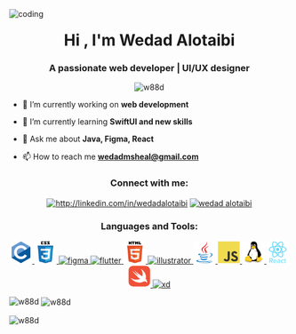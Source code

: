 <img align="right" alt="coding" width="1000" src="https://user-images.githubusercontent.com/74038190/241765440-80728820-e06b-4f96-9c9e-9df46f0cc0a5.gif">
<h1 align="center">Hi , I'm Wedad Alotaibi</h1>
<h3 align="center">A passionate web developer | UI/UX designer </h3>

<p align="center"> <img src="https://komarev.com/ghpvc/?username=w88d&label=Profile%20views&color=0e75b6&style=flat" alt="w88d" /> </p>

- 🔭 I’m currently working on **web development**

- 🌱 I’m currently learning **SwiftUI and new skills**

- 💬 Ask me about **Java, Figma, React**

- 📫 How to reach me **wedadmsheal@gmail.com**

<h3 align="center">Connect with me:</h3>
<p align="center">
<a href="https://linkedin.com/in/http://linkedin.com/in/wedadalotaibi" target="blank"><img align="center" src="https://raw.githubusercontent.com/rahuldkjain/github-profile-readme-generator/master/src/images/icons/Social/linked-in-alt.svg" alt="http://linkedin.com/in/wedadalotaibi" height="30" width="40" /></a>
<a href="https://www.behance.net/wedad alotaibi" target="blank"><img align="center" src="https://raw.githubusercontent.com/rahuldkjain/github-profile-readme-generator/master/src/images/icons/Social/behance.svg" alt="wedad alotaibi" height="30" width="40" /></a>
</p>

<h3 align="center">Languages and Tools:</h3>
<p align="center"> <a href="https://www.cprogramming.com/" target="_blank" rel="noreferrer"> <img src="https://raw.githubusercontent.com/devicons/devicon/master/icons/c/c-original.svg" alt="c" width="40" height="40"/> </a> <a href="https://www.w3schools.com/css/" target="_blank" rel="noreferrer"> <img src="https://raw.githubusercontent.com/devicons/devicon/master/icons/css3/css3-original-wordmark.svg" alt="css3" width="40" height="40"/> </a> <a href="https://www.figma.com/" target="_blank" rel="noreferrer"> <img src="https://www.vectorlogo.zone/logos/figma/figma-icon.svg" alt="figma" width="40" height="40"/> </a> <a href="https://flutter.dev" target="_blank" rel="noreferrer"> <img src="https://www.vectorlogo.zone/logos/flutterio/flutterio-icon.svg" alt="flutter" width="40" height="40"/> </a> <a href="https://www.w3.org/html/" target="_blank" rel="noreferrer"> <img src="https://raw.githubusercontent.com/devicons/devicon/master/icons/html5/html5-original-wordmark.svg" alt="html5" width="40" height="40"/> </a> <a href="https://www.adobe.com/in/products/illustrator.html" target="_blank" rel="noreferrer"> <img src="https://www.vectorlogo.zone/logos/adobe_illustrator/adobe_illustrator-icon.svg" alt="illustrator" width="40" height="40"/> </a> <a href="https://www.java.com" target="_blank" rel="noreferrer"> <img src="https://raw.githubusercontent.com/devicons/devicon/master/icons/java/java-original.svg" alt="java" width="40" height="40"/> </a> <a href="https://developer.mozilla.org/en-US/docs/Web/JavaScript" target="_blank" rel="noreferrer"> <img src="https://raw.githubusercontent.com/devicons/devicon/master/icons/javascript/javascript-original.svg" alt="javascript" width="40" height="40"/> </a> <a href="https://www.linux.org/" target="_blank" rel="noreferrer"> <img src="https://raw.githubusercontent.com/devicons/devicon/master/icons/linux/linux-original.svg" alt="linux" width="40" height="40"/> </a> <a href="https://reactjs.org/" target="_blank" rel="noreferrer"> <img src="https://raw.githubusercontent.com/devicons/devicon/master/icons/react/react-original-wordmark.svg" alt="react" width="40" height="40"/> </a> <a href="https://developer.apple.com/swift/" target="_blank" rel="noreferrer"> <img src="https://raw.githubusercontent.com/devicons/devicon/master/icons/swift/swift-original.svg" alt="swift" width="40" height="40"/> </a> <a href="https://www.adobe.com/products/xd.html" target="_blank" rel="noreferrer"> <img src="https://cdn.worldvectorlogo.com/logos/adobe-xd.svg" alt="xd" width="40" height="40"/> </a> </p>

<p><img align="left" src="https://github-readme-stats.vercel.app/api/top-langs?username=w88d&show_icons=true&locale=en&layout=compact" alt="w88d" /></p>

<p>&nbsp;<img align="center" src="https://github-readme-stats.vercel.app/api?username=w88d&show_icons=true&locale=en" alt="w88d" /></p>

<p><img align="center" src="https://github-readme-streak-stats.herokuapp.com/?user=w88d&" alt="w88d" /></p>
